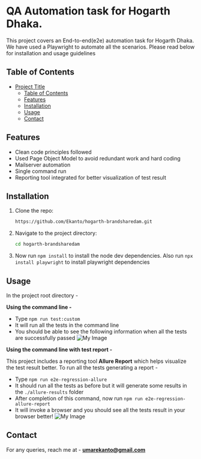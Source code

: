 # QA Automation task for Hogarth Dhaka.

This project covers an End-to-end(e2e) automation task for Hogarth Dhaka. We have used a Playwright to automate all the scenarios. Please read below for installation and usage guidelines 

## Table of Contents

- [Project Title](#project-title)
  - [Table of Contents](#table-of-contents)
  - [Features](#features)
  - [Installation](#installation)
  - [Usage](#usage)
  - [Contact](#contact)

## Features
* Clean code principles followed
* Used Page Object Model to avoid redundant work and hard coding
* Mailserver automation
* Single command run
* Reporting tool integrated for better visualization of test result

## Installation
1. Clone the repo:
   ```sh
   https://github.com/Ekanto/hogarth-brandsharedam.git

2. Navigate to the project directory:
   ```sh
   cd hogarth-brandsharedam
   
3. Now run `npm install` to install the node dev dependencies. Also run `npx install playwright` to install playwright dependencies 

## Usage
In the project root directory - 
  
**Using the command line -**
- Type `npm run test:custom`
- It will run all the tests in the command line
- You should be able to see the following information when all the tests are successfully passed
![My Image](RESOURCES/CMD1.png)

**Using the command line with test report -**

This project includes a reporting tool **Allure Report** which helps visualize the test result better. To run all the tests generating a report - 
- Type `npm run e2e-regression-allure`
- It should run all the tests as before but it will generate some results in the `./allure-results` folder
- After completion of this command, now run `npm run e2e-regression-allure-report`
- It will invoke a browser and you should see all the tests result in your browser better!
![My Image](RESOURCES/allure.png)

## Contact 

For any queries, reach me at - **umarekanto@gmail.com**


   



